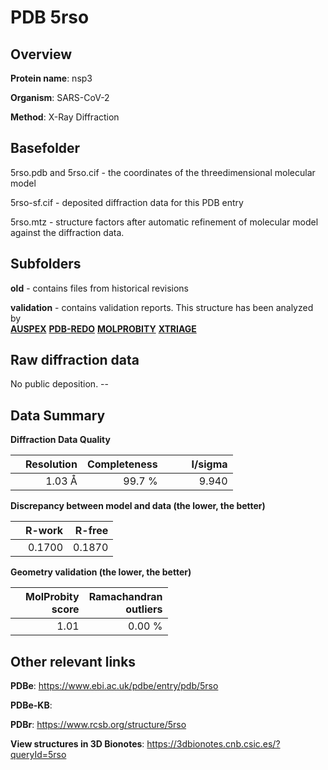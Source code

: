 # PDB 5rso

## Overview

**Protein name**: nsp3

**Organism**: SARS-CoV-2

**Method**: X-Ray Diffraction



## Basefolder

5rso.pdb and 5rso.cif - the coordinates of the threedimensional molecular model

5rso-sf.cif - deposited diffraction data for this PDB entry

5rso.mtz - structure factors after automatic refinement of molecular model against the diffraction data.

## Subfolders



**old** - contains files from historical revisions

**validation** - contains validation reports. This structure has been analyzed by <br>[**AUSPEX**](https://github.com/thorn-lab/coronavirus_structural_task_force/tree/master/pdb/nsp3/SARS-CoV-2/5rso/validation/auspex) [**PDB-REDO**](https://github.com/thorn-lab/coronavirus_structural_task_force/tree/master/pdb/nsp3/SARS-CoV-2/5rso/validation/pdb-redo) [**MOLPROBITY**](https://github.com/thorn-lab/coronavirus_structural_task_force/tree/master/pdb/nsp3/SARS-CoV-2/5rso/validation/molprobity) [**XTRIAGE**](https://github.com/thorn-lab/coronavirus_structural_task_force/blob/master/pdb/nsp3/SARS-CoV-2/5rso/validation/Xtriage_output.log)  



## Raw diffraction data

No public deposition. --<br> 

## Data Summary
**Diffraction Data Quality**

|   | Resolution | Completeness| I/sigma |
|---|-------------:|----------------:|--------------:|
|   |1.03 Å|99.7  %|<img width=50/>9.940|

**Discrepancy between model and data (the lower, the better)**

|   | **R-work**| **R-free**   
|---|-------------:|----------------:|           
||  0.1700|  0.1870|

**Geometry validation (the lower, the better)**

|   |**MolProbity<br>score**| **Ramachandran<br>outliers** 
|---|-------------:|----------------:|
||  1.01|  0.00 %|

 

 



## Other relevant links 
**PDBe**:  https://www.ebi.ac.uk/pdbe/entry/pdb/5rso

**PDBe-KB**:  
 
**PDBr**: https://www.rcsb.org/structure/5rso 

**View structures in 3D Bionotes**: https://3dbionotes.cnb.csic.es/?queryId=5rso

